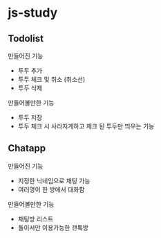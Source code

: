# js-study

## Todolist
만들어진 기능
- 투두 추가
- 투두 체크 및 취소 (취소선)
- 투두 삭제

만들어볼만한 기능
- 투두 저장
- 투두 체크 시 사라지게하고 체크 된 투두만 띄우는 기능

## Chatapp
만들어진 기능
- 지정한 닉네임으로 채팅 가능
- 여러명이 한 방에서 대화함
  
만들어볼만한 기능
- 채팅방 리스트
- 둘이서만 이용가능한 갠톡방
